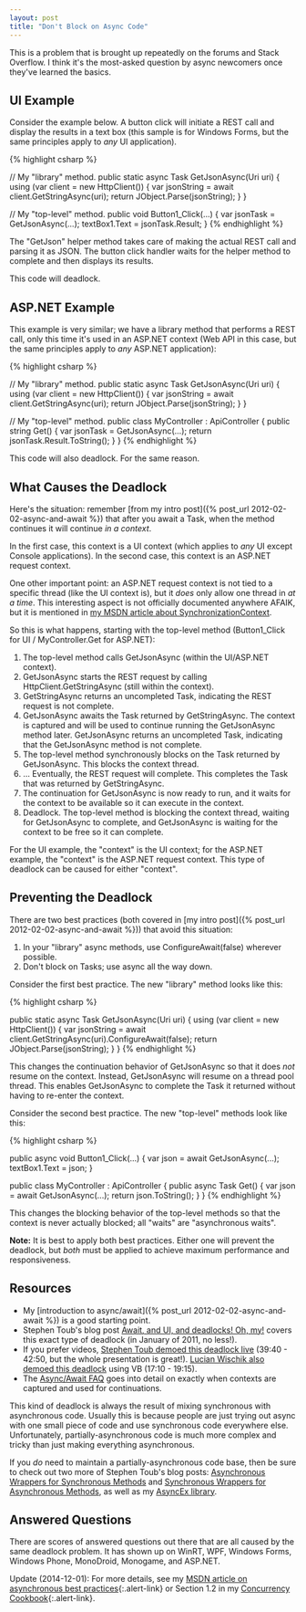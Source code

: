 ```yaml
---
layout: post
title: "Don't Block on Async Code"
---
```

This is a problem that is brought up repeatedly on the forums and Stack Overflow. I think it's the most-asked question by async newcomers once they've learned the basics.

## UI Example

Consider the example below. A button click will initiate a REST call and display the results in a text box (this sample is for Windows Forms, but the same principles apply to _any_ UI application).

{% highlight csharp %}

// My "library" method.
public static async Task<JObject> GetJsonAsync(Uri uri)
{
  using (var client = new HttpClient())
  {
    var jsonString = await client.GetStringAsync(uri);
    return JObject.Parse(jsonString);
  }
}

// My "top-level" method.
public void Button1_Click(...)
{
  var jsonTask = GetJsonAsync(...);
  textBox1.Text = jsonTask.Result;
}
{% endhighlight %}

The "GetJson" helper method takes care of making the actual REST call and parsing it as JSON. The button click handler waits for the helper method to complete and then displays its results.

This code will deadlock.

## ASP.NET Example

This example is very similar; we have a library method that performs a REST call, only this time it's used in an ASP.NET context (Web API in this case, but the same principles apply to _any_ ASP.NET application):

{% highlight csharp %}

// My "library" method.
public static async Task<JObject> GetJsonAsync(Uri uri)
{
  using (var client = new HttpClient())
  {
    var jsonString = await client.GetStringAsync(uri);
    return JObject.Parse(jsonString);
  }
}

// My "top-level" method.
public class MyController : ApiController
{
  public string Get()
  {
    var jsonTask = GetJsonAsync(...);
    return jsonTask.Result.ToString();
  }
}
{% endhighlight %}

This code will also deadlock. For the same reason.

## What Causes the Deadlock

Here's the situation: remember [from my intro post]({% post_url 2012-02-02-async-and-await %}) that after you await a Task, when the method continues it will continue _in a context_.

In the first case, this context is a UI context (which applies to _any_ UI except Console applications). In the second case, this context is an ASP.NET request context.

One other important point: an ASP.NET request context is not tied to a specific thread (like the UI context is), but it _does_ only allow one thread in _at a time_. This interesting aspect is not officially documented anywhere AFAIK, but it is mentioned in [my MSDN article about SynchronizationContext](http://msdn.microsoft.com/en-us/magazine/gg598924.aspx).

So this is what happens, starting with the top-level method (Button1_Click for UI / MyController.Get for ASP.NET):

1. The top-level method calls GetJsonAsync (within the UI/ASP.NET context).
1. GetJsonAsync starts the REST request by calling HttpClient.GetStringAsync (still within the context).
1. GetStringAsync returns an uncompleted Task, indicating the REST request is not complete.
1. GetJsonAsync awaits the Task returned by GetStringAsync. The context is captured and will be used to continue running the GetJsonAsync method later. GetJsonAsync returns an uncompleted Task, indicating that the GetJsonAsync method is not complete.
1. The top-level method synchronously blocks on the Task returned by GetJsonAsync. This blocks the context thread.
1. ... Eventually, the REST request will complete. This completes the Task that was returned by GetStringAsync.
1. The continuation for GetJsonAsync is now ready to run, and it waits for the context to be available so it can execute in the context.
1. Deadlock. The top-level method is blocking the context thread, waiting for GetJsonAsync to complete, and GetJsonAsync is waiting for the context to be free so it can complete.

For the UI example, the "context" is the UI context; for the ASP.NET example, the "context" is the ASP.NET request context. This type of deadlock can be caused for either "context".

## Preventing the Deadlock

There are two best practices (both covered in [my intro post]({% post_url 2012-02-02-async-and-await %})) that avoid this situation:

 1. In your "library" async methods, use ConfigureAwait(false) wherever possible.
 1. Don't block on Tasks; use async all the way down.

Consider the first best practice. The new "library" method looks like this:

{% highlight csharp %}

public static async Task<JObject> GetJsonAsync(Uri uri)
{
  using (var client = new HttpClient())
  {
    var jsonString = await client.GetStringAsync(uri).ConfigureAwait(false);
    return JObject.Parse(jsonString);
  }
}
{% endhighlight %}

This changes the continuation behavior of GetJsonAsync so that it does _not_ resume on the context. Instead, GetJsonAsync will resume on a thread pool thread. This enables GetJsonAsync to complete the Task it returned without having to re-enter the context.

Consider the second best practice. The new "top-level" methods look like this:

{% highlight csharp %}

public async void Button1_Click(...)
{
  var json = await GetJsonAsync(...);
  textBox1.Text = json;
}

public class MyController : ApiController
{
  public async Task<string> Get()
  {
    var json = await GetJsonAsync(...);
    return json.ToString();
  }
}
{% endhighlight %}

This changes the blocking behavior of the top-level methods so that the context is never actually blocked; all "waits" are "asynchronous waits".

**Note:** It is best to apply both best practices. Either one will prevent the deadlock, but _both_ must be applied to achieve maximum performance and responsiveness.

## Resources

  - My [introduction to async/await]({% post_url 2012-02-02-async-and-await %}) is a good starting point. 
  - Stephen Toub's blog post [Await, and UI, and deadlocks! Oh, my!](http://blogs.msdn.com/b/pfxteam/archive/2011/01/13/10115163.aspx) covers this exact type of deadlock (in January of 2011, no less!).
  - If you prefer videos, [Stephen Toub demoed this deadlock live](http://channel9.msdn.com/Events/BUILD/BUILD2011/TOOL-829T) (39:40 - 42:50, but the whole presentation is great!). [Lucian Wischik also demoed this deadlock](http://blogs.msdn.com/b/lucian/archive/2012/03/29/talk-async-part-1-the-message-loop-and-the-task-type.aspx) using VB (17:10 - 19:15).
  - The [Async/Await FAQ](http://blogs.msdn.com/b/pfxteam/archive/2012/04/12/10293335.aspx) goes into detail on exactly when contexts are captured and used for continuations.

This kind of deadlock is always the result of mixing synchronous with asynchronous code. Usually this is because people are just trying out async with one small piece of code and use synchronous code everywhere else. Unfortunately, partially-asynchronous code is much more complex and tricky than just making everything asynchronous.

If you _do_ need to maintain a partially-asynchronous code base, then be sure to check out two more of Stephen Toub's blog posts: [Asynchronous Wrappers for Synchronous Methods](http://blogs.msdn.com/b/pfxteam/archive/2012/03/24/10287244.aspx) and [Synchronous Wrappers for Asynchronous Methods](http://blogs.msdn.com/b/pfxteam/archive/2012/04/13/10293638.aspx), as well as my [AsyncEx library](http://nitoasyncex.codeplex.com/).

## Answered Questions

There are scores of answered questions out there that are all caused by the same deadlock problem. It has shown up on WinRT, WPF, Windows Forms, Windows Phone, MonoDroid, Monogame, and ASP.NET.

<div class="alert alert-info" markdown="1">
<i class="fa fa-hand-o-right fa-2x pull-left"></i>

Update (2014-12-01): For more details, see my [MSDN article on asynchronous best practices](http://msdn.microsoft.com/en-us/magazine/jj991977.aspx){:.alert-link} or Section 1.2 in my [Concurrency Cookbook](http://tinyurl.com/ConcurrencyCookbook){:.alert-link}.
</div>

<!--
Boring list that I'm no longer interested enough in to maintain.

<p>These questions were all caused by the same deadlock problem, just in different scenarios.</p>

<ul>
<li>UI context:
<ul>
 <li>WinRT:
 <ul>
  <li><a href="http://stackoverflow.com/questions/14485115/synchronously-waiting-for-an-async-operation-and-why-does-wait-freeze-the-pro">Synchronously waiting for an async operation, and why does Wait() freeze the program here</a></li>
  <li><a href="http://stackoverflow.com/questions/13930113/getfilesasync-stops-working">GetFilesAsync stops working</a></li>
  <li><a href="http://stackoverflow.com/questions/13333786/fileio-writeasync-hanging">FileIO.WriteAsync hanging</a></li>
  <li><a href="http://stackoverflow.com/questions/10700570/fileio-readtextasync-occasionally-hangs">FileIO.ReadTextAsync occasionally hangs</a></li>
  <li><a href="http://stackoverflow.com/questions/12701545/async-and-await-with-httpwebrequest-getresponseasync">Async and Await with HttpWebRequest.GetResponseAsync</a></li>
  <li><a href="http://stackoverflow.com/questions/12235085/winrt-loading-static-data-with-getfilefromapplicationuriasync">WinRT: Loading static data with GetFileFromApplicationUriAsync()</a></li>
  <li><a href="http://stackoverflow.com/questions/12392567/async-method-never-retuns">Async method never retuns</a></li>
  <li><a href="http://stackoverflow.com/questions/12048128/async-await-pattern-help-am-i-doing-it-right">Async await pattern help. Am I doing it right?</a></li>
  <li><a href="http://stackoverflow.com/questions/11316438/call-to-await-getfileasync-never-returns-and-app-hangs-in-winrt-app">Call to await GetFileAsync() never returns and app hangs in WinRT app</a></li>
 </ul>
 </li>
 <li>WPF:
 <ul>
  <li><a href="http://social.msdn.microsoft.com/Forums/en-US/parallelextensions/thread/8322bcc5-1ef5-4efe-9683-96fd0829b49d">async/await hang in WPF app</a></li>
 </ul>
 </li>
 <li>Windows Forms:
 <ul>
  <li><a href="http://stackoverflow.com/questions/14597232/asp-net-web-api-client-progressmessagehandler-post-task-stuck-in-winform-app">ASP.NET Web API Client ProgressMessageHandler Post Task stuck in WinForm App</a></li>
 </ul>
 </li>
 <li>Windows Phone 8:
 <ul>
  <li><a href="http://stackoverflow.com/questions/14712132/live-connect-async-and-await-blocking-ui">Live Connect - async and await blocking UI</a></li>
  <li><a href="http://stackoverflow.com/questions/15327993/windows-phone-8-sqlite-async-operations-hanging-indefinitely">Windows Phone 8 SQLite async operations hanging indefinitely</a></li>
 </ul>
 </li>
 <li>Android (MonoDroid):
 <ul>
  <li><a href="http://stackoverflow.com/questions/14631781/using-microsoft-bcl-async-in-pcl-with-mono-droid">Using Microsoft.bcl.async in PCL with Mono Droid?</a></li>
 </ul>
 </li>
 <li>Monogame:
 <ul>
  <li><a href="http://stackoverflow.com/questions/15193520/unable-to-get-list-of-files-in-directory-from-monogame">Unable to get list of files in directory from MonoGame</a></li>
 </ul>
 </li>
 <li>Unspecified:
 <ul>
  <li><a href="http://social.msdn.microsoft.com/Forums/en-AU/async/thread/269172a3-adb9-4b5e-9ac1-8b67ff920177">Async Issue(Why blocking the UI thread)??</a></li>
 </ul>
 </li>
</ul>
</li>
<li>ASP.NET context:
<ul>
 <li><a href="http://stackoverflow.com/questions/14875856/asp-net-web-api-httpclient-download-large-files-breaks">Asp.net Web API: HttpClient Download large files breaks</a></li>
 <li><a href="http://stackoverflow.com/questions/14526377/why-does-this-async-action-hang">Why does this async action hang?</a></li>
 <li><a href="http://stackoverflow.com/questions/14046471/task-waitall-keeps-in-loop">Task.WaitAll keeps in loop</a></li>
 <li><a href="http://stackoverflow.com/questions/13621647/using-async-even-if-it-should-complete-as-part-of-a-mvc-route-deadlocks-the">Using “async” (even if it should complete) as part of a MVC route deadlocks the route; how can this be avoided?</a></li>
 <li><a href="http://stackoverflow.com/questions/12981490/task-waitall-hanging-with-multiple-awaitable-tasks-in-asp-net">Task.WaitAll hanging with multiple awaitable tasks in ASP.NET</a></li>
 <li><a href="http://stackoverflow.com/questions/13140523/await-vs-task-wait-deadlock">await vs Task.Wait - Deadlock?</a></li>
 <li><a href="http://stackoverflow.com/questions/12701879/confusing-behaviour-when-invoking-async-methods-inside-asp-net">Confusing behaviour when invoking async methods inside ASP.NET</a></li>
 <li><a href="http://stackoverflow.com/questions/11887915/preventing-a-deadlock-when-calling-an-async-method-without-using-await">Preventing a deadlock when calling an async method without using await</a></li>
 <li><a href="http://stackoverflow.com/questions/11364272/asp-net-mvc-4-controller-hangs-whenever-async-is-used">ASP.Net MVC 4 controller hangs whenever async is used</a></li>
 <li><a href="http://stackoverflow.com/questions/10343632/httpclient-getasync-never-returns-when-using-await-async">HttpClient.GetAsync(…) never returns when using await/async</a></li>
 <li><a href="http://stackoverflow.com/questions/7804363/async-ctp-bug-task-never-completes">Async CTP Bug - Task Never Completes</a></li>
</ul>
</li>
<li>Unspecified context:
<ul>
 <li><a href="http://stackoverflow.com/questions/14470983/await-task-getting-lost-with-dbcontext-savechanges">Await Task 'getting lost' with dbContext.savechanges()</a></li>
 <li><a href="http://stackoverflow.com/questions/14186608/c-sharp-net-4-5-async-await-task-wait-blocking-issue">c# .net 4.5 async await Task.Wait() blocking issue</a></li>
 <li><a href="http://stackoverflow.com/questions/9545885/get-result-of-async-method">Get result of async method</a></li>
</ul>
</li>
</ul>

-->